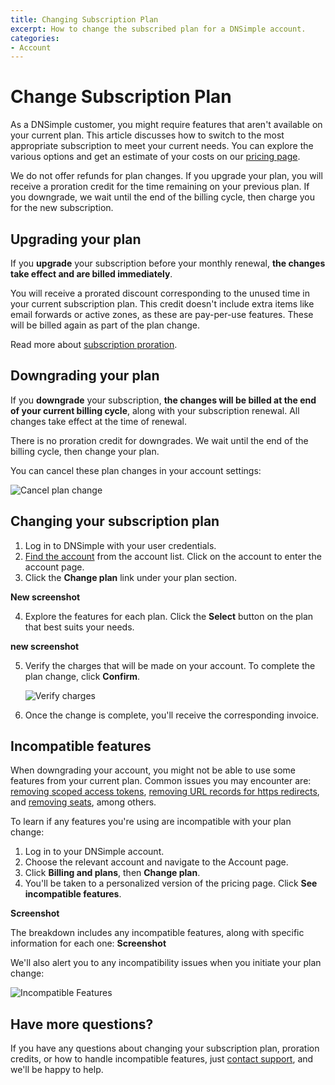 ```yaml
---
title: Changing Subscription Plan
excerpt: How to change the subscribed plan for a DNSimple account.
categories:
- Account
---
```


# Change Subscription Plan

As a DNSimple customer, you might require features that aren't available on your current plan. This article discusses how to switch to the most appropriate subscription to meet your current needs. You can explore the various options and get an estimate of your costs on our [pricing page](https://dnsimple.com/pricing).

<info>
We do not offer refunds for plan changes. If you upgrade your plan, you will receive a proration credit for the time remaining on your previous plan. If you downgrade, we wait until the end of the billing cycle, then charge you for the new subscription.
</info>

## Upgrading your plan

If you **upgrade** your subscription before your monthly renewal, **the changes take effect and are billed immediately**.

You will receive a prorated discount corresponding to the unused time in your current subscription plan. This credit doesn't include extra items like email forwards or active zones, as these are pay-per-use features. These will be billed again as part of the plan change.

Read more about [subscription proration](/articles/understanding-invoice/#proration).

## Downgrading your plan

If you **downgrade** your subscription, **the changes will be billed at the end of your current billing cycle**, along with your subscription renewal. All changes take effect at the time of renewal.

There is no proration credit for downgrades. We wait until the end of the billing cycle, then change your plan.

You can cancel these plan changes in your account settings:

![Cancel plan change](/files/account-billing-cancel-plan-change.png)


## Changing your subscription plan

1.  Log in to DNSimple with your user credentials.
2.  [Find the account](https://dnsimple.com/user) from the account list. Click on the account to enter the account page.
3.  Click the **Change plan** link under your plan section.

**New screenshot** 

4.  Explore the features for each plan. Click the **Select** button on the plan that best suits your needs.

**new screenshot** 

5.  Verify the charges that will be made on your account. To complete the plan change, click **Confirm**.

    ![Verify charges](/files/change-plan-3.png)

6.  Once the change is complete, you'll receive the corresponding invoice.

## Incompatible features

When downgrading your account, you might not be able to use some features from your current plan. Common issues you may encounter are: [removing scoped access tokens](/articles/api-access-token/#removing-an-account-access-token), [removing URL records for https redirects](/articles/manage-url-record/#removing-a-url-record), and [removing seats](/articles/managing-seats/#decreasing-the-number-of-seats), among others.

<div class="section-steps" markdown="1">
To learn if any features you're using are incompatible with your plan change:

1. Log in to your DNSimple account.
1. Choose the relevant account and navigate to the Account page.
1. Click **Billing and plans**, then **Change plan**.
1. You'll be taken to a personalized version of the pricing page. Click **See incompatible features**.
    
**Screenshot** 

The breakdown includes any incompatible features, along with specific information for each one:
**Screenshot** 

We'll also alert you to any incompatibility issues when you initiate your plan change:

![Incompatible Features](/files/account-billing-incompatible-features.png)

</div>

## Have more questions?
If you have any questions about changing your subscription plan, proration credits, or how to handle incompatible features, just [contact support](https://dnsimple.com/feedback), and we'll be happy to help.

